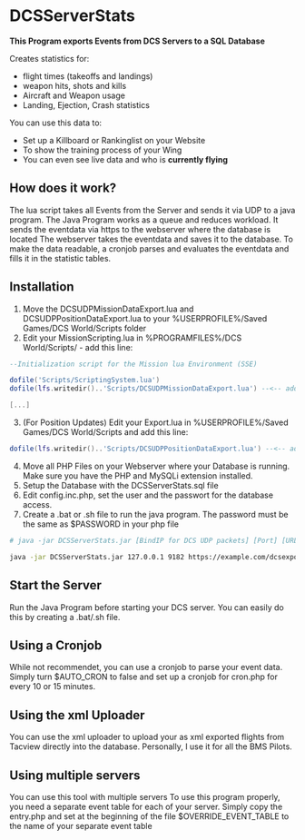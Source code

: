 # DCSServerStats



**This Program exports Events from DCS Servers to a SQL Database**

Creates statistics for:
- flight times (takeoffs and landings)
- weapon hits, shots and kills
- Aircraft and Weapon usage
- Landing, Ejection, Crash statistics

You can use this data to:
- Set up a Killboard or Rankinglist on your Website
- To show the training process of your Wing
- You can even see live data and who is **currently flying**


## How does it work?

The lua script takes all Events from the Server and sends it via UDP to a java program.
The Java Program works as a queue and reduces workload. It sends the eventdata via https to the webserver where the database is located
The webserver takes the eventdata and saves it to the database.
To make the data readable, a cronjob parses and evaluates the eventdata and fills it in the statistic tables.


## Installation
1. Move the DCSUDPMissionDataExport.lua and DCSUDPPositionDataExport.lua to your %USERPROFILE%/Saved Games/DCS World/Scripts folder
2. Edit your MissionScripting.lua in %PROGRAMFILES%/DCS World/Scripts/ - add this line:
```lua
--Initialization script for the Mission lua Environment (SSE)

dofile('Scripts/ScriptingSystem.lua')
dofile(lfs.writedir()..'Scripts/DCSUDPMissionDataExport.lua') --<-- add this line

[...]
```

3. (For Position Updates) Edit your Export.lua in %USERPROFILE%/Saved Games/DCS World/Scripts and add this line:
```lua
dofile(lfs.writedir()..'Scripts/DCSUDPPositionDataExport.lua') --<-- add this line
```

4. Move all PHP Files on your Webserver where your Database is running. Make sure you have the PHP and MySQLi extension installed.
5. Setup the Database with the DCSServerStats.sql file
6. Edit config.inc.php, set the user and the passwort for the database access.
7. Create a .bat or .sh file to run the java program. The password must be the same as $PASSWORD in your php file
```sh
# java -jar DCSServerStats.jar [BindIP for DCS UDP packets] [Port] [URL to entry.php] [password] 

java -jar DCSServerStats.jar 127.0.0.1 9182 https://example.com/dcsexport/entry.php secretpassword
```

## Start the Server
Run the Java Program before starting your DCS server. You can easily do this by creating a .bat/.sh file.

## Using a Cronjob
While not recommendet, you can use a cronjob to parse your event data. Simply turn $AUTO_CRON to false and set up a cronjob for cron.php for every 10 or 15 minutes.

## Using the xml Uploader
You can use the xml uploader to upload your as xml exported flights from Tacview directly into the database. Personally, I use it for all the BMS Pilots. 

## Using multiple servers
You can use this tool with multiple servers
To use this program properly, you need a separate event table for each of your server.
Simply copy the entry.php and set at the beginning of the file $OVERRIDE_EVENT_TABLE to the name of your separate event table
